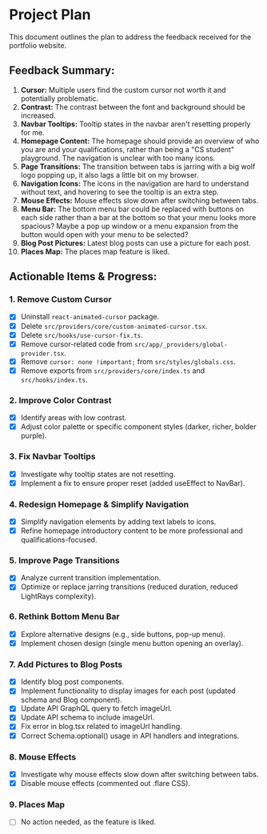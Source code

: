 # Project Plan

This document outlines the plan to address the feedback received for the portfolio website.

## Feedback Summary:
1.  **Cursor:** Multiple users find the custom cursor not worth it and potentially problematic.
2.  **Contrast:** The contrast between the font and background should be increased.
3.  **Navbar Tooltips:** Tooltip states in the navbar aren't resetting properly for me.
4.  **Homepage Content:** The homepage should provide an overview of who you are and your qualifications, rather than being a "CS student" playground. The navigation is unclear with too many icons.
5.  **Page Transitions:** The transition between tabs is jarring with a big wolf logo popping up, it also lags a little bit on my browser.
6.  **Navigation Icons:** The icons in the navigation are hard to understand without text, and hovering to see the tooltip is an extra step.
7.  **Mouse Effects:** Mouse effects slow down after switching between tabs.
8.  **Menu Bar:** The bottom menu bar could be replaced with buttons on each side rather than a bar at the bottom so that your menu looks more spacious? Maybe a pop up window or a menu expansion from the button would open with your menu to be selected?
9.  **Blog Post Pictures:** Latest blog posts can use a picture for each post.
10. **Places Map:** The places map feature is liked.

## Actionable Items & Progress:

### 1. Remove Custom Cursor
- [x] Uninstall `react-animated-cursor` package.
- [x] Delete `src/providers/core/custom-animated-cursor.tsx`.
- [x] Delete `src/hooks/use-cursor-fix.ts`.
- [x] Remove cursor-related code from `src/app/_providers/global-provider.tsx`.
- [x] Remove `cursor: none !important;` from `src/styles/globals.css`.
- [x] Remove exports from `src/providers/core/index.ts` and `src/hooks/index.ts`.

### 2. Improve Color Contrast
- [x] Identify areas with low contrast.
- [x] Adjust color palette or specific component styles (darker, richer, bolder purple).

### 3. Fix Navbar Tooltips
- [x] Investigate why tooltip states are not resetting.
- [x] Implement a fix to ensure proper reset (added useEffect to NavBar).

### 4. Redesign Homepage & Simplify Navigation
- [x] Simplify navigation elements by adding text labels to icons.
- [x] Refine homepage introductory content to be more professional and qualifications-focused.

### 5. Improve Page Transitions
- [x] Analyze current transition implementation.
- [x] Optimize or replace jarring transitions (reduced duration, reduced LightRays complexity).

### 6. Rethink Bottom Menu Bar
- [x] Explore alternative designs (e.g., side buttons, pop-up menu).
- [x] Implement chosen design (single menu button opening an overlay).

### 7. Add Pictures to Blog Posts
- [x] Identify blog post components.
- [x] Implement functionality to display images for each post (updated schema and Blog component).
- [x] Update API GraphQL query to fetch imageUrl.
- [x] Update API schema to include imageUrl.
- [x] Fix error in blog.tsx related to imageUrl handling.
- [x] Correct Schema.optional() usage in API handlers and integrations.

### 8. Mouse Effects
- [x] Investigate why mouse effects slow down after switching between tabs.
- [x] Disable mouse effects (commented out .flare CSS).

### 9. Places Map
- [ ] No action needed, as the feature is liked.